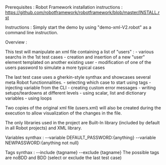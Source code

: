 Prerequisites :
Robot Framework installation instructions : https://github.com/robotframework/robotframework/blob/master/INSTALL.rst


Instructions :
    Simply start the demo by using "demo-xml-V2.robot" as a command line instruction.

Overview :

This test will manipulate an xml file containing a list of "users" :
    - various searchs in the 1st test cases
    - creation and insertion of a new "user" element templated on another existing user
    - modification of one of the users password to simulate a more typical cases
    
The last test case uses a gherkin-style synthax and showcases several meta Robot functionnalities.
    - selecting which case to start using tags
    - injecting variable from the CLI
    - creating custom error messages
    - writing setups/teardowns at different levels
    - using scalar, list and dictionary variables
    - using loops
    
Two copies of the original xml file (users.xml) will also be created during the execution to allow visualization of the changes in the file.

The only libraries used in the project are Built-In library (included by default in all Robot projects) and XML library.

Variables synthax :
    --variable DEFAULT_PASSWORD:{anything}
    --variable NEWPASSWORD:{anything not null}
    
Tags synthax :
    --include {tagname}
    --exclude {tagname}
The possible tags are noBDD and BDD (select or exclude the last test case)
